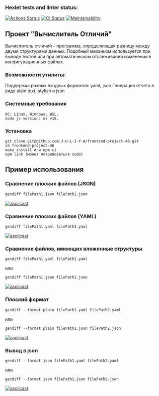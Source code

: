 ### Hexlet tests and linter status:
[![Actions Status](https://github.com/J-U-L-I-Y-A/frontend-project-46/workflows/hexlet-check/badge.svg)](https://github.com/J-U-L-I-Y-A/frontend-project-46/actions)
[![CI Status](https://github.com/J-U-L-I-Y-A/frontend-project-46/actions/workflows/gendiff.yml/badge.svg)](https://github.com/J-U-L-I-Y-A/frontend-project-46/actions/workflows/gendiff.yml)
[![Maintainability](https://api.codeclimate.com/v1/badges/22f4344c7f4330303be9/maintainability)](https://codeclimate.com/github/J-U-L-I-Y-A/frontend-project-46/maintainability)
## Проект "Вычислитель Отличий"

Вычислитель отличий – программа, определяющая разницу между двумя структурами данных.
Подобный механизм используется при выводе тестов или при автоматическом отслеживании изменении в конфигурационных файлах.
### Возможности утилиты:

Поддержка разных входных форматов: yaml, json
Генерация отчета в виде plain text, stylish и json

### Системные требования
```
ОС: Linux, Windows, WSL.
node js version: от v18.
```
### Установка
```
git clone git@github.com:J-U-L-I-Y-A/frontend-project-46.git
cd frontend-project-46
make install или npm ci
npm link (может потребоваться sudo)
```
## Пример использования

### Сравнение плоских файлов (JSON)

```
gendiff filePath1.json filePath2.json
```
[![asciicast](https://asciinema.org/a/Zsz6DTDK72cjZVXRDddt3Cw4P.svg)](https://asciinema.org/a/Zsz6DTDK72cjZVXRDddt3Cw4P)

### Сравнение плоских файлов (YAML)

```
gendiff filePath1.yaml filePath2.yaml
```
[![asciicast](https://asciinema.org/a/luuEYmdWHilif8rxcfZSFc37e.svg)](https://asciinema.org/a/luuEYmdWHilif8rxcfZSFc37e)

### Сравнение файлов, имеющих вложенные структуры

```
gendiff filePath1.yaml filePath2.yaml
```
или
```
gendiff filePath1.json filePath2.json
```
[![asciicast](https://asciinema.org/a/zGvcdxmhSzKTOGrWVpOuEDDnq.svg)](https://asciinema.org/a/zGvcdxmhSzKTOGrWVpOuEDDnq)

### Плоский формат
```
gendiff --format plain filePath1.yaml filePath2.yaml
```
или
```
gendiff --format plain filePath1.json filePath2.json
```
[![asciicast](https://asciinema.org/a/GukDo616N6WvsKLeU5rmr3zr0.svg)](https://asciinema.org/a/GukDo616N6WvsKLeU5rmr3zr0)

### Вывод в json
```
gendiff --format json filePath1.yaml filePath2.yaml
```
или
```
gendiff --format json filePath1.json filePath2.json
```
[![asciicast](https://asciinema.org/a/UuR9UVaIhJAw7uvCv1SePxCeO.svg)](https://asciinema.org/a/UuR9UVaIhJAw7uvCv1SePxCeO)